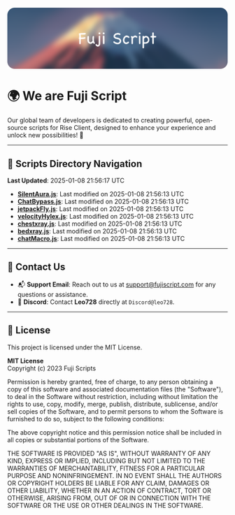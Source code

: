 ![Banner](.github/b.webp)

# 🌍 **We are Fuji Script**

Our global team of developers is dedicated to creating powerful, open-source scripts for Rise Client, designed to enhance your experience and unlock new possibilities! 🌟

---
<!-- SCRIPTS_NAVIGATION_START -->
## 📂 **Scripts Directory Navigation**

**Last Updated**: 2025-01-08 21:56:17 UTC

- **[SilentAura.js](scripts/SilentAura.js)**: Last modified on 2025-01-08 21:56:13 UTC
- **[ChatBypass.js](scripts/ChatBypass.js)**: Last modified on 2025-01-08 21:56:13 UTC
- **[jetpackFly.js](scripts/jetpackFly.js)**: Last modified on 2025-01-08 21:56:13 UTC
- **[velocityHylex.js](scripts/velocityHylex.js)**: Last modified on 2025-01-08 21:56:13 UTC
- **[chestxray.js](scripts/chestxray.js)**: Last modified on 2025-01-08 21:56:13 UTC
- **[bedxray.js](scripts/bedxray.js)**: Last modified on 2025-01-08 21:56:13 UTC
- **[chatMacro.js](scripts/chatMacro.js)**: Last modified on 2025-01-08 21:56:13 UTC

<!-- SCRIPTS_NAVIGATION_END -->

---

## 💬 **Contact Us**  
- 📬 **Support Email**: Reach out to us at [support@fujiscript.com](mailto:support@fujiscript.com) for any questions or assistance.  
- 💬 **Discord**: Contact **Leo728** directly at `Discord@leo728`.

---

## 📜 **License**

This project is licensed under the MIT License.  

**MIT License**  
Copyright (c) 2023 Fuji Scripts  

Permission is hereby granted, free of charge, to any person obtaining a copy of this software and associated documentation files (the "Software"), to deal in the Software without restriction, including without limitation the rights to use, copy, modify, merge, publish, distribute, sublicense, and/or sell copies of the Software, and to permit persons to whom the Software is furnished to do so, subject to the following conditions:  

The above copyright notice and this permission notice shall be included in all copies or substantial portions of the Software.  

THE SOFTWARE IS PROVIDED "AS IS", WITHOUT WARRANTY OF ANY KIND, EXPRESS OR IMPLIED, INCLUDING BUT NOT LIMITED TO THE WARRANTIES OF MERCHANTABILITY, FITNESS FOR A PARTICULAR PURPOSE AND NONINFRINGEMENT. IN NO EVENT SHALL THE AUTHORS OR COPYRIGHT HOLDERS BE LIABLE FOR ANY CLAIM, DAMAGES OR OTHER LIABILITY, WHETHER IN AN ACTION OF CONTRACT, TORT OR OTHERWISE, ARISING FROM, OUT OF OR IN CONNECTION WITH THE SOFTWARE OR THE USE OR OTHER DEALINGS IN THE SOFTWARE.  
